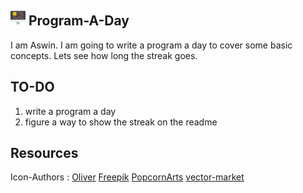## ![alt text][coding] Program-A-Day
I am Aswin. I am going to write a program a day to cover some basic concepts. Lets see how long the streak goes.

## TO-DO
1. write a program a day
2. figure a way to show the streak on the readme

## Resources


Icon-Authors : 
[Oliver](http://www.flaticon.com/authors/madebyoliver)
[Freepik](http://www.flaticon.com/authors/freepik)
[PopcornArts](http://www.flaticon.com/authors/popcorns-arts)
[vector-market](http://www.flaticon.com/authors/vectors-market)

[boy]: https://github.com/aswincsekar/program-a-day/blob/master/src/common/images/png/24/boy.png "boy"
[coding]: https://github.com/aswincsekar/program-a-day/blob/master/src/common/images/png/24/coding.png "coding"
